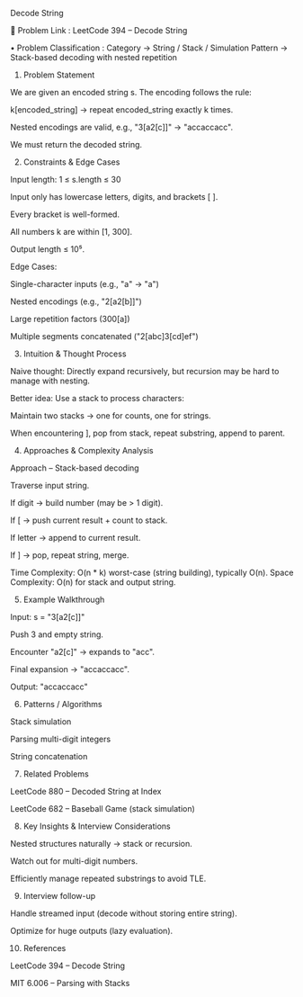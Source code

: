Decode String

🔗 Problem Link : LeetCode 394 – Decode String

• Problem Classification :
Category → String / Stack / Simulation
Pattern → Stack-based decoding with nested repetition

1. Problem Statement

We are given an encoded string s. The encoding follows the rule:

k[encoded_string] → repeat encoded_string exactly k times.

Nested encodings are valid, e.g., "3[a2[c]]" → "accaccacc".

We must return the decoded string.

2. Constraints & Edge Cases

Input length: 1 ≤ s.length ≤ 30

Input only has lowercase letters, digits, and brackets [ ].

Every bracket is well-formed.

All numbers k are within [1, 300].

Output length ≤ 10⁵.

Edge Cases:

Single-character inputs (e.g., "a" → "a")

Nested encodings (e.g., "2[a2[b]]")

Large repetition factors (300[a])

Multiple segments concatenated ("2[abc]3[cd]ef")

3. Intuition & Thought Process

Naive thought: Directly expand recursively, but recursion may be hard to manage with nesting.

Better idea: Use a stack to process characters:

Maintain two stacks → one for counts, one for strings.

When encountering ], pop from stack, repeat substring, append to parent.

4. Approaches & Complexity Analysis

Approach – Stack-based decoding

Traverse input string.

If digit → build number (may be > 1 digit).

If [ → push current result + count to stack.

If letter → append to current result.

If ] → pop, repeat string, merge.

Time Complexity: O(n * k) worst-case (string building), typically O(n).
Space Complexity: O(n) for stack and output string.

5. Example Walkthrough

Input: s = "3[a2[c]]"

Push 3 and empty string.

Encounter "a2[c]" → expands to "acc".

Final expansion → "accaccacc".

Output: "accaccacc"

6. Patterns / Algorithms

Stack simulation

Parsing multi-digit integers

String concatenation

7. Related Problems

LeetCode 880 – Decoded String at Index

LeetCode 682 – Baseball Game (stack simulation)

8. Key Insights & Interview Considerations

Nested structures naturally → stack or recursion.

Watch out for multi-digit numbers.

Efficiently manage repeated substrings to avoid TLE.

9. Interview follow-up

Handle streamed input (decode without storing entire string).

Optimize for huge outputs (lazy evaluation).

10. References

LeetCode 394 – Decode String

MIT 6.006 – Parsing with Stacks